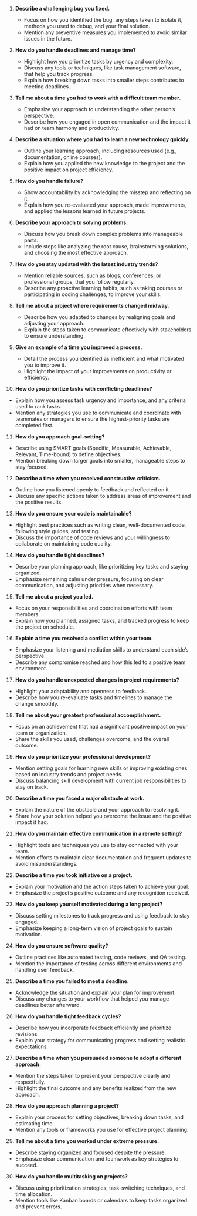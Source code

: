 
1. **Describe a challenging bug you fixed.**  
   - Focus on how you identified the bug, any steps taken to isolate it, methods you used to debug, and your final solution.
   - Mention any preventive measures you implemented to avoid similar issues in the future.

2. **How do you handle deadlines and manage time?**  
   - Highlight how you prioritize tasks by urgency and complexity.
   - Discuss any tools or techniques, like task management software, that help you track progress.
   - Explain how breaking down tasks into smaller steps contributes to meeting deadlines.

3. **Tell me about a time you had to work with a difficult team member.**  
   - Emphasize your approach to understanding the other person’s perspective.
   - Describe how you engaged in open communication and the impact it had on team harmony and productivity.

4. **Describe a situation where you had to learn a new technology quickly.**  
   - Outline your learning approach, including resources used (e.g., documentation, online courses).
   - Explain how you applied the new knowledge to the project and the positive impact on project efficiency.

5. **How do you handle failure?**  
   - Show accountability by acknowledging the misstep and reflecting on it.
   - Explain how you re-evaluated your approach, made improvements, and applied the lessons learned in future projects.

6. **Describe your approach to solving problems.**  
   - Discuss how you break down complex problems into manageable parts.
   - Include steps like analyzing the root cause, brainstorming solutions, and choosing the most effective approach.

7. **How do you stay updated with the latest industry trends?**  
   - Mention reliable sources, such as blogs, conferences, or professional groups, that you follow regularly.
   - Describe any proactive learning habits, such as taking courses or participating in coding challenges, to improve your skills.

8. **Tell me about a project where requirements changed midway.**  
   - Describe how you adapted to changes by realigning goals and adjusting your approach.
   - Explain the steps taken to communicate effectively with stakeholders to ensure understanding.

9. **Give an example of a time you improved a process.**  
   - Detail the process you identified as inefficient and what motivated you to improve it.
   - Highlight the impact of your improvements on productivity or efficiency.

10. **How do you prioritize tasks with conflicting deadlines?**  
   - Explain how you assess task urgency and importance, and any criteria used to rank tasks.
   - Mention any strategies you use to communicate and coordinate with teammates or managers to ensure the highest-priority tasks are completed first.

11. **How do you approach goal-setting?**  
   - Describe using SMART goals (Specific, Measurable, Achievable, Relevant, Time-bound) to define objectives.
   - Mention breaking down larger goals into smaller, manageable steps to stay focused.

12. **Describe a time when you received constructive criticism.**  
   - Outline how you listened openly to feedback and reflected on it.
   - Discuss any specific actions taken to address areas of improvement and the positive results.

13. **How do you ensure your code is maintainable?**  
   - Highlight best practices such as writing clean, well-documented code, following style guides, and testing.
   - Discuss the importance of code reviews and your willingness to collaborate on maintaining code quality.

14. **How do you handle tight deadlines?**  
   - Describe your planning approach, like prioritizing key tasks and staying organized.
   - Emphasize remaining calm under pressure, focusing on clear communication, and adjusting priorities when necessary.

15. **Tell me about a project you led.**  
   - Focus on your responsibilities and coordination efforts with team members.
   - Explain how you planned, assigned tasks, and tracked progress to keep the project on schedule.

16. **Explain a time you resolved a conflict within your team.**  
   - Emphasize your listening and mediation skills to understand each side’s perspective.
   - Describe any compromise reached and how this led to a positive team environment.

17. **How do you handle unexpected changes in project requirements?**  
   - Highlight your adaptability and openness to feedback.
   - Describe how you re-evaluate tasks and timelines to manage the change smoothly.

18. **Tell me about your greatest professional accomplishment.**  
   - Focus on an achievement that had a significant positive impact on your team or organization.
   - Share the skills you used, challenges overcome, and the overall outcome.

19. **How do you prioritize your professional development?**  
   - Mention setting goals for learning new skills or improving existing ones based on industry trends and project needs.
   - Discuss balancing skill development with current job responsibilities to stay on track.

20. **Describe a time you faced a major obstacle at work.**  
   - Explain the nature of the obstacle and your approach to resolving it.
   - Share how your solution helped you overcome the issue and the positive impact it had.

21. **How do you maintain effective communication in a remote setting?**  
   - Highlight tools and techniques you use to stay connected with your team.
   - Mention efforts to maintain clear documentation and frequent updates to avoid misunderstandings.

22. **Describe a time you took initiative on a project.**  
   - Explain your motivation and the action steps taken to achieve your goal.
   - Emphasize the project’s positive outcome and any recognition received.

23. **How do you keep yourself motivated during a long project?**  
   - Discuss setting milestones to track progress and using feedback to stay engaged.
   - Emphasize keeping a long-term vision of project goals to sustain motivation.

24. **How do you ensure software quality?**  
   - Outline practices like automated testing, code reviews, and QA testing.
   - Mention the importance of testing across different environments and handling user feedback.

25. **Describe a time you failed to meet a deadline.**  
   - Acknowledge the situation and explain your plan for improvement.
   - Discuss any changes to your workflow that helped you manage deadlines better afterward.

26. **How do you handle tight feedback cycles?**  
   - Describe how you incorporate feedback efficiently and prioritize revisions.
   - Explain your strategy for communicating progress and setting realistic expectations.

27. **Describe a time when you persuaded someone to adopt a different approach.**  
   - Mention the steps taken to present your perspective clearly and respectfully.
   - Highlight the final outcome and any benefits realized from the new approach.

28. **How do you approach planning a project?**  
   - Explain your process for setting objectives, breaking down tasks, and estimating time.
   - Mention any tools or frameworks you use for effective project planning.

29. **Tell me about a time you worked under extreme pressure.**  
   - Describe staying organized and focused despite the pressure.
   - Emphasize clear communication and teamwork as key strategies to succeed.

30. **How do you handle multitasking on projects?**  
   - Discuss using prioritization strategies, task-switching techniques, and time allocation.
   - Mention tools like Kanban boards or calendars to keep tasks organized and prevent errors. 
